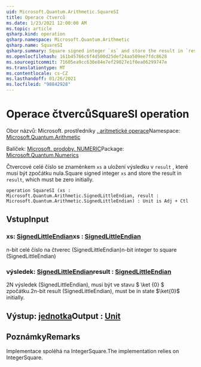 ```yaml
---
uid: Microsoft.Quantum.Arithmetic.SquareSI
title: Operace čtverců
ms.date: 1/23/2021 12:00:00 AM
ms.topic: article
qsharp.kind: operation
qsharp.namespace: Microsoft.Quantum.Arithmetic
qsharp.name: SquareSI
qsharp.summary: Square signed integer `xs` and store the result in `result`, which must be zero initially.
ms.openlocfilehash: 161b45766c6f4d500d25def24aa509ee7fdc8628
ms.sourcegitcommit: 71605ea9cc630e84e7ef29027e1f0ea06299747e
ms.translationtype: MT
ms.contentlocale: cs-CZ
ms.lasthandoff: 01/26/2021
ms.locfileid: "98842928"
---
```

# <a name="squaresi-operation"></a><span data-ttu-id="85610-102">Operace čtverců</span><span class="sxs-lookup"><span data-stu-id="85610-102">SquareSI operation</span></span>

<span data-ttu-id="85610-103">Obor názvů: Microsoft. prostředníky [. aritmetické operace](xref:Microsoft.Quantum.Arithmetic)</span><span class="sxs-lookup"><span data-stu-id="85610-103">Namespace: [Microsoft.Quantum.Arithmetic](xref:Microsoft.Quantum.Arithmetic)</span></span>

<span data-ttu-id="85610-104">Balíček: [Microsoft. prodoby. NUMERIC](https://nuget.org/packages/Microsoft.Quantum.Numerics)</span><span class="sxs-lookup"><span data-stu-id="85610-104">Package: [Microsoft.Quantum.Numerics](https://nuget.org/packages/Microsoft.Quantum.Numerics)</span></span>


<span data-ttu-id="85610-105">Čtvercové celé číslo se znaménkem `xs` a uložení výsledku v `result` , které musí být zpočátku nula.</span><span class="sxs-lookup"><span data-stu-id="85610-105">Square signed integer `xs` and store the result in `result`, which must be zero initially.</span></span>

```qsharp
operation SquareSI (xs : Microsoft.Quantum.Arithmetic.SignedLittleEndian, result : Microsoft.Quantum.Arithmetic.SignedLittleEndian) : Unit is Adj + Ctl
```


## <a name="input"></a><span data-ttu-id="85610-106">Vstup</span><span class="sxs-lookup"><span data-stu-id="85610-106">Input</span></span>

### <a name="xs--signedlittleendian"></a><span data-ttu-id="85610-107">xs: [SignedLittleEndian](xref:Microsoft.Quantum.Arithmetic.SignedLittleEndian)</span><span class="sxs-lookup"><span data-stu-id="85610-107">xs : [SignedLittleEndian](xref:Microsoft.Quantum.Arithmetic.SignedLittleEndian)</span></span>

<span data-ttu-id="85610-108">n-bit celé číslo na čtverec (SignedLittleEndian)</span><span class="sxs-lookup"><span data-stu-id="85610-108">n-bit integer to square (SignedLittleEndian)</span></span>


### <a name="result--signedlittleendian"></a><span data-ttu-id="85610-109">výsledek: [SignedLittleEndian](xref:Microsoft.Quantum.Arithmetic.SignedLittleEndian)</span><span class="sxs-lookup"><span data-stu-id="85610-109">result : [SignedLittleEndian](xref:Microsoft.Quantum.Arithmetic.SignedLittleEndian)</span></span>

<span data-ttu-id="85610-110">2N výsledek (SignedLittleEndian), musí být ve stavu $ \ket {0} $ zpočátku.</span><span class="sxs-lookup"><span data-stu-id="85610-110">2n-bit result (SignedLittleEndian), must be in state $\ket{0}$ initially.</span></span>



## <a name="output--unit"></a><span data-ttu-id="85610-111">Výstup: [jednotka](xref:microsoft.quantum.lang-ref.unit)</span><span class="sxs-lookup"><span data-stu-id="85610-111">Output : [Unit](xref:microsoft.quantum.lang-ref.unit)</span></span>



## <a name="remarks"></a><span data-ttu-id="85610-112">Poznámky</span><span class="sxs-lookup"><span data-stu-id="85610-112">Remarks</span></span>

<span data-ttu-id="85610-113">Implementace spoléhá na IntegerSquare.</span><span class="sxs-lookup"><span data-stu-id="85610-113">The implementation relies on IntegerSquare.</span></span>